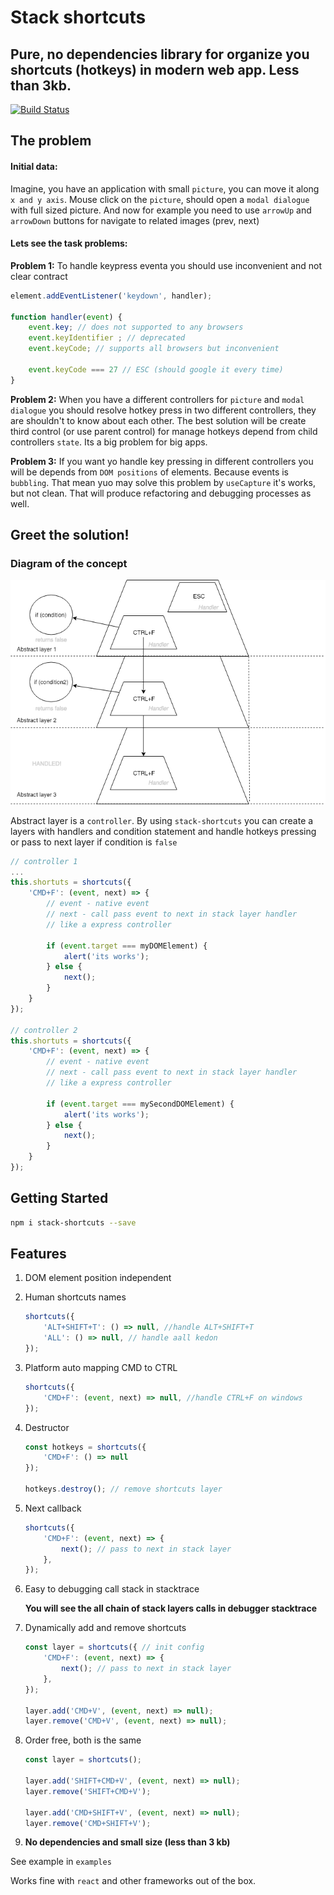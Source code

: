 # Stack shortcuts
## Pure, no dependencies library for organize you shortcuts (hotkeys) in modern web app. Less than 3kb.

[![Build Status](https://travis-ci.org/BusinessDuck/stack-shortcuts.svg?branch=master)](https://travis-ci.org/BusinessDuck/stack-shortcuts)

## The problem

#### Initial data:
Imagine, you have an application with small `picture`, you can move it along `x and y axis`. Mouse click on the `picture`, should open a `modal dialogue` with full sized picture.
And now for example you need to use `arrowUp` and `arrowDown` buttons for navigate to related images (prev, next)
#### Lets see the task problems:
**Problem 1:**
To handle keypress eventa you should use inconvenient and not clear contract
```js
element.addEventListener('keydown', handler);

function handler(event) {
    event.key; // does not supported to any browsers
    event.keyIdentifier ; // deprecated
    event.keyCode; // supports all browsers but inconvenient

    event.keyCode === 27 // ESC (should google it every time)
}
```
**Problem 2:**
When you have a different controllers for `picture` and `modal dialogue` you should resolve hotkey press in two different controllers, they are shouldn't to know about each other. The best solution will be create third control (or use parent control) for manage hotkeys depend from child controllers `state`. Its a big problem for big apps.

**Problem 3:**
If you want yo handle key pressing in different controllers you will be depends from `DOM positions` of elements. Because events is `bubbling`. That mean yuo may solve this problem by `useCapture` it's works, but not clean. That will produce refactoring and debugging processes as well.


## Greet the solution!

### Diagram of the concept

![](assets/diagram.png)

Abstract layer is a `controller`. By using `stack-shortcuts` you can create a layers with handlers and condition statement and handle hotkeys pressing or pass to next layer if condition is `false`

```js
// controller 1
...
this.shortuts = shortcuts({
    'CMD+F': (event, next) => {
        // event - native event
        // next - call pass event to next in stack layer handler
        // like a express controller

        if (event.target === myDOMElement) {
            alert('its works');
        } else {
            next();
        }
    }
});

// controller 2
this.shortuts = shortcuts({
    'CMD+F': (event, next) => {
        // event - native event
        // next - call pass event to next in stack layer handler
        // like a express controller

        if (event.target === mySecondDOMElement) {
            alert('its works');
        } else {
            next();
        }
    }
});
```

## Getting Started

```sh
npm i stack-shortcuts --save
```

## Features
1. DOM element position independent
2. Human shortcuts names
    ```js
    shortcuts({
        'ALT+SHIFT+T': () => null, //handle ALT+SHIFT+T
        'ALL': () => null, // handle aall kedon
    });
    ```
3. Platform auto mapping CMD to CTRL
    ```js
    shortcuts({
        'CMD+F': (event, next) => null, //handle CTRL+F on windows
    });
    ```
4. Destructor
    ```js
    const hotkeys = shortcuts({
        'CMD+F': () => null
    });

    hotkeys.destroy(); // remove shortcuts layer
    ```
5. Next callback
    ```js
    shortcuts({
        'CMD+F': (event, next) => {
            next(); // pass to next in stack layer
        },
    });
    ```
6. Easy to debugging call stack in stacktrace

    **You will see the all chain of stack layers calls in debugger stacktrace**
7. Dynamically add and remove shortcuts
    ```js
    const layer = shortcuts({ // init config
        'CMD+F': (event, next) => {
            next(); // pass to next in stack layer
        },
    });

    layer.add('CMD+V', (event, next) => null);
    layer.remove('CMD+V', (event, next) => null);

    ```
8. Order free, both is the same
    ```js
    const layer = shortcuts();

    layer.add('SHIFT+CMD+V', (event, next) => null);
    layer.remove('SHIFT+CMD+V');

    layer.add('CMD+SHIFT+V', (event, next) => null);
    layer.remove('CMD+SHIFT+V');
    ```
9. **No dependencies and small size (less than 3 kb)**

See example in `examples`

Works fine with `react` and other frameworks out of the box.
